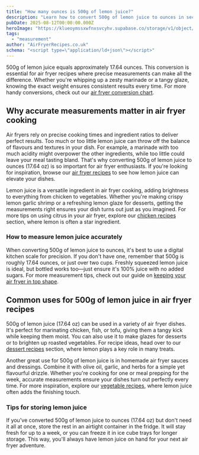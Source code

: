 ```yaml
---
title: "How many ounces is 500g of lemon juice?"
description: "Learn how to convert 500g of lemon juice to ounces in seconds. Perfect for air fryer recipes and precise cooking measurements."
pubDate: 2025-08-12T00:00:00.000Z
heroImage: "https://klueoymssxwfnxsvcyhv.supabase.co/storage/v1/object/public/md/how-many-ounces-is-500g-lemon-juice-f69524a7.webp"
tags:
  - "measurement"
author: "AirFryerRecipes.co.uk"
schema: "<script type=\"application/ld+json\"></script>"
---
```


<p>500g of lemon juice equals approximately 17.64 ounces. This conversion is essential for air fryer recipes where precise measurements can make all the difference. Whether you're whipping up a zesty marinade or a tangy glaze, knowing the exact weight ensures consistent results every time. For more handy conversions, check out our <a href=https://www.airfryerrecipe.co.uk/air-fryer-conversion-chart>air fryer conversion chart</a>.</p>  

<h2>Why accurate measurements matter in air fryer cooking</h2>  
<p>Air fryers rely on precise cooking times and ingredient ratios to deliver perfect results. Too much or too little lemon juice can throw off the balance of flavours and textures in your dish. For example, a marinade with too much acidity might overpower the other ingredients, while too little could leave your meal tasting bland. That's why converting 500g of lemon juice to ounces (17.64 oz) is so important for air fryer enthusiasts. If you're looking for inspiration, browse our <a href=https://www.airfryerrecipe.co.uk/recipes>air fryer recipes</a> to see how lemon juice can elevate your dishes.</p>  

<p>Lemon juice is a versatile ingredient in air fryer cooking, adding brightness to everything from chicken to vegetables. Whether you're making crispy lemon garlic shrimp or a refreshing lemon glaze for desserts, getting the measurements right ensures your dish turns out just as you imagined. For more tips on using citrus in your air fryer, explore our <a href=https://www.airfryerrecipe.co.uk/recipe-category/chicken>chicken recipes</a> section, where lemon is often a star ingredient.</p>  

<h3>How to measure lemon juice accurately</h3>  
<p>When converting 500g of lemon juice to ounces, it's best to use a digital kitchen scale for precision. If you don't have one, remember that 500g is roughly 17.64 ounces, or just over two cups. Freshly squeezed lemon juice is ideal, but bottled works too—just ensure it's 100% juice with no added sugars. For more measurement tips, check out our guide on <a href=https://www.airfryerrecipe.co.uk/air-fryer-cleaner>keeping your air fryer in top shape</a>.</p>  

<h2>Common uses for 500g of lemon juice in air fryer recipes</h2>  
<p>500g of lemon juice (17.64 oz) can be used in a variety of air fryer dishes. It's perfect for marinating chicken, fish, or tofu, giving them a tangy kick while keeping them moist. You can also use it to make glazes for desserts or to brighten up roasted vegetables. For recipe ideas, head over to our <a href=https://www.airfryerrecipe.co.uk/recipe-category/dessert>dessert recipes</a> section, where lemon plays a key role in many treats.</p>  

<p>Another great use for 500g of lemon juice is in homemade air fryer sauces and dressings. Combine it with olive oil, garlic, and herbs for a simple yet flavourful drizzle. Whether you're cooking for one or meal prepping for the week, accurate measurements ensure your dishes turn out perfectly every time. For more inspiration, explore our <a href=https://www.airfryerrecipe.co.uk/recipe-category/vegetables>vegetable recipes</a>, where lemon juice often adds the finishing touch.</p>  

<h3>Tips for storing lemon juice</h3>  
<p>If you've converted 500g of lemon juice to ounces (17.64 oz) but don't need it all at once, store the rest in an airtight container in the fridge. It will stay fresh for up to a week, or you can freeze it in ice cube trays for longer storage. This way, you'll always have lemon juice on hand for your next air fryer adventure.</p>